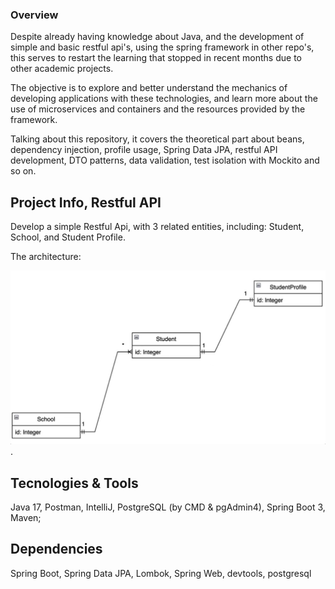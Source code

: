 ### Overview 
Despite already having knowledge about Java, and the development of simple and basic restful api's, using the spring framework in other repo's, this serves to restart the learning that stopped in recent months due to other academic projects.

The objective is to explore and better understand the mechanics of developing applications with these technologies, and learn more about the use of microservices and containers and the resources provided by the framework.

Talking about this repository, it covers the theoretical part about beans, dependency injection, profile usage, Spring Data JPA, restful API development, DTO patterns, data validation, test isolation with Mockito and so on.

## Project Info, Restful API
Develop a simple Restful Api, with 3 related entities, including:
Student, School, and Student Profile.

The architecture:

![Student is the central entity that has a 1-1 relationship with the student profile and 1-N with the school.](src/main/resources/DB_design.jpg).

## Tecnologies & Tools 
Java 17, Postman, IntelliJ, PostgreSQL (by CMD & pgAdmin4), Spring Boot 3, Maven; 

## Dependencies 
Spring Boot, Spring Data JPA, Lombok, Spring Web, devtools, postgresql
